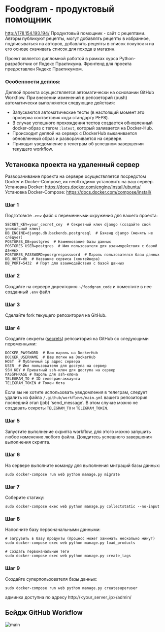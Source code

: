 # Foodgram - продуктовый помощник
http://178.154.193.194/
Продуктовый помощник - сайт с рецептами. Авторы публикуют рецепты, могут добавлять рецепты в избранное, подписываться на авторов, добавлять рецепты в список покупок и на его основе скачивать список для похода в магазин.

Проект является дипломной работой в рамках курса Python-разработчик от Яндекс Практикума.
Фронтенд для проекта предоставлен Яндекс Практикумом.


### Особенности деплоя:
Деплой проекта осуществляется автоматически на основании GitHub Workflow. При внесении изменений в репозеторий (push) автоматически выполняются следующие действия:
* Запускаются автоматические тесты (в настоящий момент это проверка соответсвия кода стандарту PEP8).
* В случае успешного прохождения тестов создается обновленный docker-образ с тегом `:latest`, который заливается на Docker-Hub.
* Происходит деплой на сервер: с DockerHub выкачивается обновленный образ и разворачивается на сервере.
* Приходит уведомление в телеграм об успешном завершении текущего workflow.



## Установка проекта на удаленный сервер
Разворачивание проекта на сервере осуществляется посредстом Docker и Docker-Compose, их необходимо установить на ваш сервер.
Установка Docker: https://docs.docker.com/engine/install/ubuntu/
Установка Docker-Compose: https://docs.docker.com/compose/install/

### Шаг 1
Подготовьте `.env` файл с переменными окружения для вашего проекта:

```
SECRET_KEY=your_cecret_cey  # Секретный ключ django (создайте свой уникальный ключ)
DB_ENGINE=django.db.backends.postgresql  # Бэкенд django (менять не следует)
POSTGRES_DB=postgres  # Наименование базы данных
POSTGRES_USER=postgres  # Имя пользователя для взаимодействия с базой данных
POSTGRES_PASSWORD=posrgrespassword  # Пароль пользователся базы данных
DB_HOST=db  # Название сервиса (контейнера)
DB_PORT=5432  # Порт для взаимодействия с базой данных
```

### Шаг 2

Создайте на сервере директорию `~/foodgram_code` и поместите в нее созданный `.env` файл 

### Шаг 3
Сделайте fork текущего репозитория на GitHub.

### Шаг 4
Создайте секреты  ([secrets](https://docs.github.com/en/actions/reference/encrypted-secrets)) репозитория на GitHub со следующими переменными:

```
DOCKER_PASSWORD  # Ваш пароль на DockerHub
DOCKER_USERNAME  # Ваш логин на DockerHub
HOST  # Публичный ip адрес сервера
USER  # Имя пользователя для доступа на сервер
SSH_KEY # Приватный ssh-ключ для доступа на сервер
PASSPHRASE # Пароль для ssh-ключа
TELEGRAM_TO # ID телеграм-аккаунта
TELEGRAM_TOKEN # Токен бота
```
Если вы не хотите использовать уведомления в телеграм, следует удалить из файла `/.github/workflows/main.yml` вашего репозитория последний этап (job) 'send_message'.
В этом случае можно не создавать секреты `TELEGRAM_TO` и `TELEGRAM_TOKEN`.


### Шаг 5

Запустите выполнение скрипта workflow, для этого можно запушить любое изменение любого файла.
Дождитесь успешного завершения выполнения скрипта.

### Шаг 6
На сервере выполните команду для выполнения миграций базы данных:
```
sudo docker-compose run web python manage.py migrate
```

### Шаг 7
Соберите статику:

```
sudo docker-compose exec web python manage.py collectstatic --no-input
```

### Шаг 8
Наполните базу первоначальными данными:

```
# загрузить в базу продукты (процесс может занимать несколько минут)
sudo docker-compose exec web python manage.py load_products

# создать первоначальные теги
sudo docker-compose exec web python manage.py create_tags
```

### Шаг 9
Создайте суперпользователя базы данных:

```
sudo docker-compose run web python manage.py createsuperuser
```
админка доступна по адресу http://<your_server_ip>/admin/




## Бейдж GitHub Workflow
![main](https://github.com/6turm/foodgram-project-react/actions/workflows/main.yml/badge.svg)
